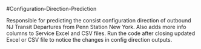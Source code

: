 #Configuration-Direction-Prediction

Responsible for predicting the consist configuration direction of outbound NJ Transit Departures from Penn Station New York. Also adds more info columns to Service Excel and CSV files. Run the code after closing updated Excel or CSV file to notice the changes in config direction outputs.
